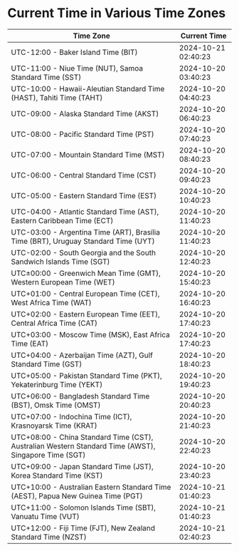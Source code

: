 # Current Time in Various Time Zones

| Time Zone | Current Time |
|-----------|--------------|
| UTC-12:00 - Baker Island Time (BIT) | 2024-10-21 02:40:23 |
| UTC-11:00 - Niue Time (NUT), Samoa Standard Time (SST) | 2024-10-20 03:40:23 |
| UTC-10:00 - Hawaii-Aleutian Standard Time (HAST), Tahiti Time (TAHT) | 2024-10-20 04:40:23 |
| UTC-09:00 - Alaska Standard Time (AKST) | 2024-10-20 06:40:23 |
| UTC-08:00 - Pacific Standard Time (PST) | 2024-10-20 07:40:23 |
| UTC-07:00 - Mountain Standard Time (MST) | 2024-10-20 08:40:23 |
| UTC-06:00 - Central Standard Time (CST) | 2024-10-20 09:40:23 |
| UTC-05:00 - Eastern Standard Time (EST) | 2024-10-20 10:40:23 |
| UTC-04:00 - Atlantic Standard Time (AST), Eastern Caribbean Time (ECT) | 2024-10-20 11:40:23 |
| UTC-03:00 - Argentina Time (ART), Brasília Time (BRT), Uruguay Standard Time (UYT) | 2024-10-20 11:40:23 |
| UTC-02:00 - South Georgia and the South Sandwich Islands Time (SGT) | 2024-10-20 12:40:23 |
| UTC±00:00 - Greenwich Mean Time (GMT), Western European Time (WET) | 2024-10-20 15:40:23 |
| UTC+01:00 - Central European Time (CET), West Africa Time (WAT) | 2024-10-20 16:40:23 |
| UTC+02:00 - Eastern European Time (EET), Central Africa Time (CAT) | 2024-10-20 17:40:23 |
| UTC+03:00 - Moscow Time (MSK), East Africa Time (EAT) | 2024-10-20 17:40:23 |
| UTC+04:00 - Azerbaijan Time (AZT), Gulf Standard Time (GST) | 2024-10-20 18:40:23 |
| UTC+05:00 - Pakistan Standard Time (PKT), Yekaterinburg Time (YEKT) | 2024-10-20 19:40:23 |
| UTC+06:00 - Bangladesh Standard Time (BST), Omsk Time (OMST) | 2024-10-20 20:40:23 |
| UTC+07:00 - Indochina Time (ICT), Krasnoyarsk Time (KRAT) | 2024-10-20 21:40:23 |
| UTC+08:00 - China Standard Time (CST), Australian Western Standard Time (AWST), Singapore Time (SGT) | 2024-10-20 22:40:23 |
| UTC+09:00 - Japan Standard Time (JST), Korea Standard Time (KST) | 2024-10-20 23:40:23 |
| UTC+10:00 - Australian Eastern Standard Time (AEST), Papua New Guinea Time (PGT) | 2024-10-21 01:40:23 |
| UTC+11:00 - Solomon Islands Time (SBT), Vanuatu Time (VUT) | 2024-10-21 01:40:23 |
| UTC+12:00 - Fiji Time (FJT), New Zealand Standard Time (NZST) | 2024-10-21 02:40:23 |
